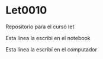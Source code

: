 # Let0010
Repositorio para el curso let

Esta linea la escribi en el notebook

Esta línea la escribí en el computador